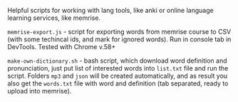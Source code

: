 Helpful scripts for working with lang tools, like anki or online language learning services, like memrise.

`memrise-export.js` - script for exporting words from memrise course to CSV (with some techincal ids, and mark for ignored words). Run in console tab in DevTools. Tested with Chrome v.58+

`make-own-dictionary.sh` - bash script, which download word definition and pronunciation, just put list of interested words into `list.txt` file and run the script. Folders `mp3` and `json` will be created automatically, and as result you also get the `words.txt` file with word and definition (tab separated, ready to upload into memrise).